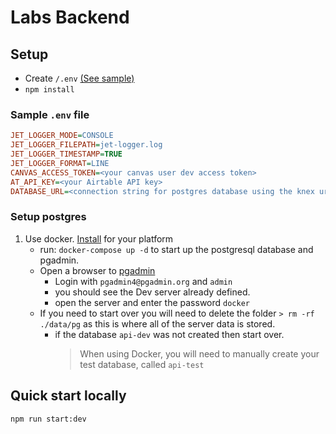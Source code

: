 # Labs Backend

## Setup

- Create `/.env` [(See sample)](#sample_env)
- `npm install`

### Sample `.env` file <a name="sample_env"></a>

```ini
JET_LOGGER_MODE=CONSOLE
JET_LOGGER_FILEPATH=jet-logger.log
JET_LOGGER_TIMESTAMP=TRUE
JET_LOGGER_FORMAT=LINE
CANVAS_ACCESS_TOKEN=<your canvas user dev access token>
AT_API_KEY=<your Airtable API key>
DATABASE_URL=<connection string for postgres database using the knex url format>
```

### Setup postgres

1. Use docker. [Install](https://docs.docker.com/get-docker/) for your platform
   - run: `docker-compose up -d` to start up the postgresql database and pgadmin.
   - Open a browser to [pgadmin](http://localhost:5050/)
     - Login with `pgadmin4@pgadmin.org` and `admin`
     - you should see the Dev server already defined.
     - open the server and enter the password `docker`
   - If you need to start over you will need to delete the folder `> rm -rf ./data/pg` as this is where all of the server data is stored.
     - if the database `api-dev` was not created then start over.
       > When using Docker, you will need to manually create your test database, called `api-test`

## Quick start locally

`npm run start:dev`
